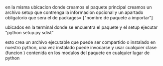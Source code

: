 en la misma ubicacion donde creamos el paquete principal  creamos un archivo
setup que contrenga la informacion opcional y  un apartado obligatorio que sera el de
packages= ["nombre de paquete a importar"]

ubicados en la terminal donde se encuentra el paquete y el setup ejecutar "python setup.py sdist"

esto crea un archivo ejecutable que puede ser compartido o instalado en nuestro python, una vez instalado 
puede invocarse y usar cualquier clase (funcion ) contenida en los modulos del paquete  en cualquier lugar de python  